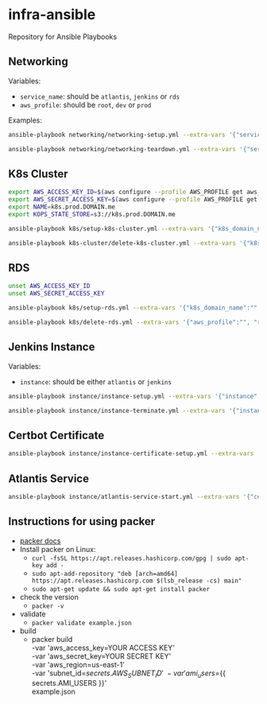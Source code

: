 # infra-ansible

Repository for Ansible Playbooks

## Networking

Variables:

  - `service_name`: should be `atlantis`, `jenkins` or `rds`
  - `aws_profile`: should be `root`, `dev` or `prod`

Examples:

```bash
ansible-playbook networking/networking-setup.yml --extra-vars '{"service_name": "", "aws_profile": ""}' -vvv

ansible-playbook networking/networking-teardown.yml --extra-vars '{"service_name": "", "aws_profile": ""}' -vvv
```

## K8s Cluster

```bash
export AWS_ACCESS_KEY_ID=$(aws configure --profile AWS_PROFILE get aws_access_key_id)
export AWS_SECRET_ACCESS_KEY=$(aws configure --profile AWS_PROFILE get aws_secret_access_key)
export NAME=k8s.prod.DOMAIN.me
export KOPS_STATE_STORE=s3://k8s.prod.DOMAIN.me

ansible-playbook k8s/setup-k8s-cluster.yml --extra-vars '{"k8s_domain_name": "", "node_count": "3", "node_size": "m5.large", "master_size": "c5.large", "kubernetes_version": "1.18.15", "ssh_public_key": "", "aws_profile": ""}' -vvv

ansible-playbook k8s-cluster/delete-k8s-cluster.yml --extra-vars '{"k8s_domain_name": ""}' -vvv
```

## RDS 

```bash
unset AWS_ACCESS_KEY_ID
unset AWS_SECRET_ACCESS_KEY

ansible-playbook k8s/setup-rds.yml --extra-vars '{"k8s_domain_name":"", "aws_profile": "", "rds_username": "", "rds_password": "", "rds_instance_name": ""}' -vvv

ansible-playbook k8s/delete-rds.yml --extra-vars '{"aws_profile":"", "rds_instance_name": ""}' -vvv
```

## Jenkins Instance

Variables:

  - `instance`: should be either `atlantis` or `jenkins`

```bash
ansible-playbook instance/instance-setup.yml --extra-vars '{"instance": "", "ami": "", "EIP": "", "aws_hosted_zone": "xxxx.me", "aws_dns_record": "xxxx.xxxx.me"}' -vvv

ansible-playbook instance/instance-terminate.yml --extra-vars '{"instance": "", "EIP": "", "aws_hosted_zone": "xxxx.me", "aws_dns_record": "xxxx.xxxx.me"}' -vvv
```

## Certbot Certificate

```bash
ansible-playbook instance/instance-certificate-setup.yml --extra-vars '{"instance": "", "domain_name": "xxxx.xxxx.me", "letsencrypt_email": "xxxx@gmail.com"}' -vvv
```

## Atlantis Service

```bash
ansible-playbook instance/atlantis-service-start.yml --extra-vars '{"config_file_path": "to/path/config.j2"}' -vvv
```

## Instructions for using packer

- [packer docs](https://learn.hashicorp.com/collections/packer/getting-started)
- Install packer on Linux:
  - `curl -fsSL https://apt.releases.hashicorp.com/gpg | sudo apt-key add -`
  - `sudo apt-add-repository "deb [arch=amd64] https://apt.releases.hashicorp.com $(lsb_release -cs) main"`
  - `sudo apt-get update && sudo apt-get install packer`
- check the version
  - `packer -v`
- validate
  - `packer validate example.json`
- build
  - packer build \
      -var 'aws_access_key=YOUR ACCESS KEY' \
      -var 'aws_secret_key=YOUR SECRET KEY' \
      -var 'aws_region=us-east-1' \
      -var 'subnet_id=${{ secrets.AWS_SUBNET_ID }}' \
      -var 'ami_users=${{ secrets.AMI_USERS }}' \
      example.json
